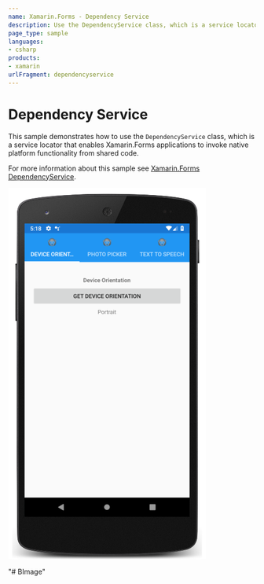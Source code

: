 ```yaml
---
name: Xamarin.Forms - Dependency Service
description: Use the DependencyService class, which is a service locator that enables Xamarin.Forms applications to invoke native functionality.
page_type: sample
languages:
- csharp
products:
- xamarin
urlFragment: dependencyservice
---
```

# Dependency Service

This sample demonstrates how to use the `DependencyService` class, which is a service locator that enables Xamarin.Forms applications to invoke native platform functionality from shared code.

For more information about this sample see [Xamarin.Forms DependencyService](https://docs.microsoft.com/xamarin/xamarin-forms/app-fundamentals/dependency-service/).

![Dependency Service application screenshot](Screenshots/01Android.png "Dependency Service application screenshot")

"# BImage" 
